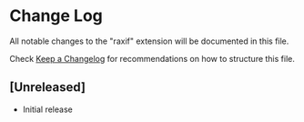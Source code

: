 # Change Log

All notable changes to the "raxif" extension will be documented in this file.

Check [Keep a Changelog](http://keepachangelog.com/) for recommendations on how to structure this file.

## [Unreleased]

- Initial release